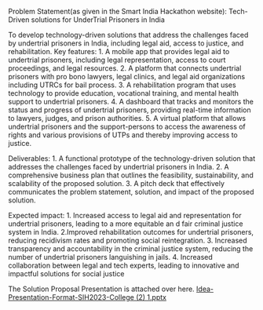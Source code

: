 Problem Statement(as given in the Smart India Hackathon website): Tech-Driven solutions for UnderTrial Prisoners in India

To develop technology-driven solutions that address the challenges faced by undertrial prisoners in India, including legal aid, access to justice, and rehabilitation.
Key features: 1. A mobile app that provides legal aid to undertrial prisoners, including legal representation, access to court proceedings, and legal resources.
2. A platform that connects undertrial prisoners with pro bono lawyers, legal clinics, and legal aid organizations including UTRCs for bail process.
3. A rehabilitation program that uses technology to provide education, vocational training, and mental health support to undertrial prisoners. 
4. A dashboard that tracks and monitors the status and progress of undertrial prisoners, providing real-time information to lawyers, judges, and prison authorities.
5. A virtual platform that allows undertrial prisoners and the support-persons to access the awareness of rights and various provisions of UTPs and thereby improving access to justice. 

Deliverables: 1. A functional prototype of the technology-driven solution that addresses the challenges faced by undertrial prisoners in India.
2. A comprehensive business plan that outlines the feasibility, sustainability, and scalability of the proposed solution. 
3. A pitch deck that effectively communicates the problem statement, solution, and impact of the proposed solution. 

Expected impact: 1. Increased access to legal aid and representation for undertrial prisoners, leading to a more equitable an
d fair criminal justice system in India. 2.Improved rehabilitation outcomes for undertrial prisoners, reducing recidivism rates and promoting social reintegration.
3. Increased transparency and accountability in the criminal justice system, reducing the number of undertrial prisoners languishing in jails.
4. Increased collaboration between legal and tech experts, leading to innovative and impactful solutions for social justice

 The Solution Proposal Presentation is attached over here.
 [Idea-Presentation-Format-SIH2023-College (2) 1.pptx](https://github.com/iamnithyaramesh/sih/files/13465971/Idea-Presentation-Format-SIH2023-College.2.1.pptx)
